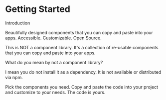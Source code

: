 # Getting Started

Introduction

Beautifully designed components that you can copy and paste into your apps. Accessible. Customizable. Open Source.

This is NOT a component library. It's a collection of re-usable components that you can copy and paste into your apps.

What do you mean by not a component library?

I mean you do not install it as a dependency. It is not available or distributed via npm.

Pick the components you need. Copy and paste the code into your project and customize to your needs. The code is yours.